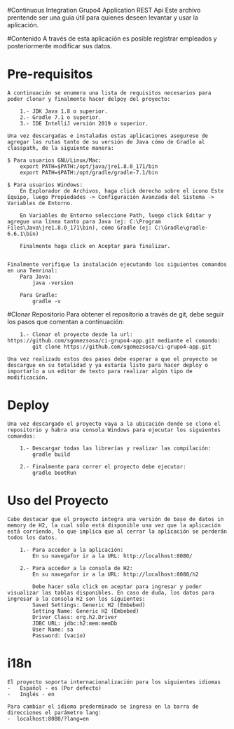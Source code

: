 #Continuous Integration Grupo4 Application REST Api
	Este archivo prentende ser una guia útil para quienes deseen levantar y usar la aplicación.

#Contenido
	A través de esta aplicación es posible registrar empleados y posteriormente modificar sus datos.

# Pre-requisitos
	A continuación se enumera una lista de requisitos necesarios para poder clonar y finalmente hacer delpoy del proyecto:

		1.- JDK Java 1.8 o superior.
		2.- Gradle 7.1 o superior.
        3.- IDE IntelliJ versión 2019 o superior.

	Una vez descargadas e instaladas estas aplicaciones asegurese de agregar las rutas tanto de su versión de Java cómo de Gradle al classpath, de la siguiente manera: 

	$ Para usuarios GNU/Linux/Mac:
		export PATH=$PATH:/opt/java/jre1.8.0_171/bin
		export PATH=$PATH:/opt/gradle/gradle-7.1/bin

	$ Para usuarios Windows:
		En Explorador de Archivos, haga click derecho sobre el icono Este Equipo, luego Propiedades -> Configuración Avanzada del Sistema -> Variables de Entorno.

		En Variables de Entorno seleccione Path, luego click Editar y agregue una línea tanto para Java (ej: C:\Program Files\Java\jre1.8.0_171\bin), cómo Gradle (ej: C:\Gradle\gradle-6.6.1\bin)

		Finalmente haga click en Aceptar para finalizar.


	Finalmente verifique la instalación ejecutando los siguientes comandos en una Temrinal:
		Para Java: 
			java -version

		Para Gradle:
			gradle -v		

#Clonar Repositorio
	Para obtener el repositorio a través de git, debe seguir los pasos que comentan a continuación:

		1.- Clonar el proyecto desde la url: https://github.com/sgomezsosa/ci-grupo4-app.git mediante el comando:
		    git clone https://github.com/sgomezsosa/ci-grupo4-app.git

	Una vez realizado estos dos pasos debe esperar a que el proyecto se descargue en su totalidad y ya estaría listo para hacer deploy o importarlo a un editor de texto para realizar algún tipo de modificación.

# Deploy
	Una vez descargado el proyecto vaya a la ubicación donde se clono el repositorio y habra una consola Windows para ejecutar los siguientes comandos:
		
		1.- Descargar todas las librerías y realizar las compilación:
		    gradle build

		2.- Finalmente para correr el proyecto debe ejecutar:
		    gradle bootRun

# Uso del Proyecto
	Cabe destacar que el proyecto integra una versión de base de datos in memory de H2, la cual sólo está disponible una vez que la aplicación está corriendo, lo que implica que al cerrar la aplicación se perderán todos los datos. 

        1.- Para acceder a la aplicación: 
			En su navegafor ir a la URL: http://localhost:8080/

        2.- Para acceder a la consola de H2: 
			En su navegafor ir a la URL: http://localhost:8080/h2

			Debe hacer sólo click en aceptar para ingresar y poder visualizar las tablas disponibles. En caso de duda, los datos para ingresar a la consola H2 son los siguientes:
			Saved Settings: Generic H2 (Embebed)
			Setting Name: Generic H2 (Embebed)
			Driver Class: org.h2.Driver
			JDBC URL: jdbc:h2:mem:memDb
			User Name: sa
			Password: (vacío)

# i18n
    El proyecto soporta internacionalización para los siguientes idiomas
    -   Español - es (Por defecto)
    -   Inglés - en

    Para cambiar el idioma prederminado se ingresa en la barra de direcciones el parámetro lang:
    -  localhost:8080/?lang=en